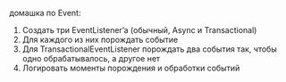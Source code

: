 домашка по Event:

1) Создать три EventListener’a (обычный, Async и Transactional)
2) Для каждого из них порождать событие
3) Для TransactionalEventListener порождать два события так, чтобы одно обрабатывалось, а другое нет
4) Логировать моменты порождения и обработки событий 
